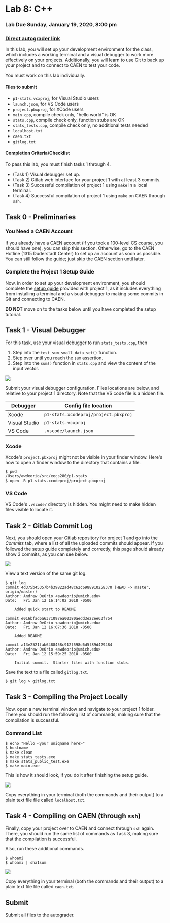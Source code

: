 # Lab 8: C++

### Lab Due Sunday, January 19, 2020, 8:00 pm

### [Direct autograder link](https://autograder.io/web/project/523)

In this lab, you will set up your development environment for the class, which
includes a working terminal and a visual debugger to work more effectively on
your projects. Additionally, you will learn to use Git to back up your project
and to connect to CAEN to test your code.

You must work on this lab individually.

#### Files to submit

* `p1-stats.vcxproj`, for Visual Studio users
* `launch.json`, for VS Code users
* `project.pbxproj`, for XCode users
* `main.cpp`, compile check only, "hello world" is OK
* `stats.cpp`, compile check only, function stubs are OK
* `stats_tests.cpp`, compile check only, no additional tests needed
* `localhost.txt`
* `caen.txt`
* `gitlog.txt`


#### Completion Criteria/Checklist

To pass this lab, you must finish tasks 1 through 4.

* (Task 1) Visual debugger set up.
* (Task 2) Gitlab web interface for your project 1 with at least 3
  commits.
* (Task 3) Successful compilation of project 1 using `make` in a local
  terminal.
* (Task 4) Successful compilation of project 1 using `make` on CAEN
  through `ssh`.

## Task 0 - Preliminaries

### You Need a CAEN Account

If you already have a CAEN account (if you took a 100-level CS course,
you should have one), you can skip this section. Otherwise, go to the
CAEN Hotline (1315 Duderstadt Center) to set up an account as soon as
possible. You can still follow the guide; just skip the CAEN section
until later.

### Complete the Project 1 Setup Guide

Now, in order to set up your development environment, you should
complete the [setup
guide](https://eecs280staff.github.io/p1-stats/setup.html) provided
with project 1, as it includes everything from installing a terminal
and a visual debugger to making some commits in Git and connecting to
CAEN.

**DO NOT** move on to the tasks below until you have completed the setup tutorial.

## Task 1 - Visual Debugger

For this task, use your visual debugger to run `stats_tests.cpp`, then

1. Step into the `test_sum_small_data_set()` function.
2. Step over until you reach the `sum` assertion.
3. Step into the `sum()` function in `stats.cpp` and view the content of the input vector.

![](images/image1.png)

Submit your visual debugger configuration.  Files locations are below, and relative to your
project 1 directory.  Note that the VS code file is a hidden file.

| Debugger      | Config file location |
| ------------- | -------------------- |
| Xcode         | `p1-stats.xcodeproj/project.pbxproj` |
| Visual Studio | `p1-stats.vcxproj` |
| VS Code       | `.vscode/launch.json` |

### Xcode

Xcode's `project.pbxproj` might not be visible in your finder window.  Here's how to open a finder window to the directory that contains a file.

```console
$ pwd
/Users/awdeorio/src/eecs280/p1-stats
$ open -R p1-stats.xcodeproj/project.pbxproj
```

### VS Code
VS Code's `.vscode/` directory is hidden.  You might need to make hidden files visible to locate it.

## Task 2 - Gitlab Commit Log

Next, you should open your Gitlab repository for project 1 and go into
the _Commits_ tab, where a list of all the uploaded commits should
appear. If you followed the setup guide completely and correctly, this
page should already show 3 commits, as you can see below.

![](images/image2.png)

View a text version of the same git log.
```console
$ git log
commit 4d375b45357b4b39822ad48c62c6988910258370 (HEAD -> master, origin/master)
Author: Andrew DeOrio <awdeorio@umich.edu>
Date:   Fri Jan 12 16:14:02 2018 -0500

    Added quick start to README

commit e016bfad5a6371097ea00380aedd3e22ee63f754
Author: Andrew DeOrio <awdeorio@umich.edu>
Date:   Fri Jan 12 16:07:36 2018 -0500

    Added README

commit a13e2521fab6488458c912f598d6d5f89d429484
Author: Andrew DeOrio <awdeorio@umich.edu>
Date:   Fri Jan 12 15:59:25 2018 -0500

    Initial commit.  Starter files with function stubs.
```

Save the text to a file called `gitlog.txt`.
```console
$ git log > gitlog.txt
```


## Task 3 - Compiling the Project Locally

Now, open a new terminal window and navigate to your project 1 folder.
There you should run the following list of commands, making sure that
the compilation is successful.

### Command List

```console
$ echo "Hello <your uniqname here>"
$ hostname
$ make clean
$ make stats_tests.exe
$ make stats_public_test.exe
$ make main.exe
```

This is how it should look, if you do it after finishing the setup
guide.

![](images/image4.png)

Copy everything in your terminal (both the commands and their output)  to a plain text file file called `localhost.txt`.


## Task 4 - Compiling on CAEN (through `ssh`)

Finally, copy your project over to CAEN and connect through `ssh`
again. There, you should run the same list of commands as Task 3,
making sure that the compilation is successful.

Also, run these additional commands.
```console
$ whoami
$ whoami | sha1sum
```

![](images/image3.png)

Copy everything in your terminal (both the commands and their output)  to a plain text file file called `caen.txt`.

## Submit

Submit all files to the autograder.
